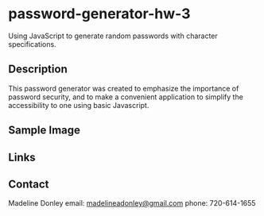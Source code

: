 # password-generator-hw-3
Using JavaScript to generate random passwords with character specifications.

## Description
This password generator was created to emphasize the importance of password security, and to make a convenient application to simplify the accessibility to one using basic Javascript.

## Sample Image

## Links

## Contact
Madeline Donley
email: madelineadonley@gmail.com
phone: 720-614-1655
